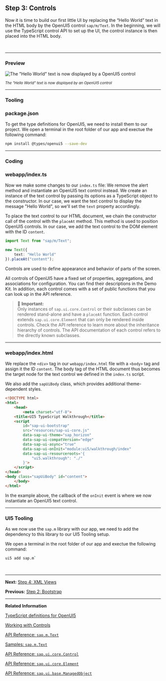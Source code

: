 ## Step 3: Controls

Now it is time to build our first little UI by replacing the “Hello World” text in the HTML body by the OpenUI5 control `sap/m/Text`. In the beginning, we will use the TypeScript control API to set up the UI, the control instance is then placed into the HTML body.

&nbsp;

***

### Preview

![](https://sdk.openui5.org/docs/topics/loio30a42d381b9e4388bf7fdc0b941e5381_LowRes.png "The \"Hello World\" text is now displayed by a OpenUI5 control")

<sup>*The "Hello World" text is now displayed by an OpenUI5 control*</sup>


***

### Tooling

### package.json

To get the type definitions for OpenUI5, we need to install them to our project. We open a terminal in the root folder of our app and exectue the following command:

```sh
npm install @types/openui5 --save-dev
```

***

### Coding

### webapp/index.ts

Now we make some changes to our `index.ts` file: We remove the alert method and instantiate an OpenUI5 text control instead. We create an instance of the text control by passing its options as a TypeScript object to the constructor. In our case, we want the text control to display the message "Hello World", so we'll set the `text` property accordingly. 

To place the text control to our HTML document, we chain the constructor call of the control with the `placeAt` method. This method is used to position OpenUI5 controls. In our case, we add the text control to the DOM element with the ID `content`.

```ts
import Text from "sap/m/Text";

new Text({
    text: "Hello World"
}).placeAt("content");
```

Controls are used to define appearance and behavior of parts of the screen.

All controls of OpenUI5 have a fixed set of properties, aggregations, and associations for configuration. You can find their descriptions in the Demo Kit. In addition, each control comes with a set of public functions that you can look up in the API reference.

> 📌 **Important:** <br>
> Only instances of `sap.ui.core.Control` or their subclasses can be rendered stand-alone and have a `placeAt` function. Each control extends `sap.ui.core.Element` that can only be rendered inside controls. Check the API reference to learn more about the inheritance hierarchy of controls. The API documentation of each control refers to the directly known subclasses.

***

### webapp/index.html

We replace the `<div>` tag in our `webapp/index.html` file with a `<body>` tag and assign it the ID `content`. The body tag of the HTML document thus becomes the target node for the text control we defined in the `index.ts` script.

We also add the `sapUiBody` class, which provides additional theme-dependent styles.

```html
<!DOCTYPE html>
<html>
    <head>
        <meta charset="utf-8">
	<title>UI5 TypeScript Walkthrough</title>
	<script
		id="sap-ui-bootstrap"
		src="resources/sap-ui-core.js"
		data-sap-ui-theme="sap_horizon"
		data-sap-ui-compatVersion="edge"
		data-sap-ui-async="true"
		data-sap-ui-onInit="module:ui5/walkthrough/index"
		data-sap-ui-resourceroots='{
            "ui5.walkthrough": "./"
		}'>
	</script>
</head>
<body class="sapUiBody" id="content">
    </body>
</html>
```

In the example above, the callback of the `onInit` event is where we now instantiate an OpenUI5 text control. 

***


### UI5 Tooling

As we now use the `sap.m` library with our app, we need to add the dependency to this library to our UI5 Tooling setup. 

We open a terminal in the root folder of our app and exectue the following command:

```sh 
ui5 add sap.m` 
```

&nbsp;

***

**Next:** [Step 4: XML Views](../04/README.md "Putting all our UI into the index.html file will very soon result in a messy setup and there is quite a bit of work ahead of us. So let’s do a first modularization by putting the sap/m/Text control into a dedicated view.")

**Previous:** [Step 2: Bootstrap](../02/README.md "Before we can do something with OpenUI5, we need to load and initialize it. This process of loading and initializing OpenUI5 is called bootstrapping. Once this bootstrapping is finished, we simply display an alert.")

***

**Related Information** 

[TypeScript definitions for OpenUI5](https://www.npmjs.com/package/@types/openui5)

[Working with Controls](https://sdk.openui5.org/topic/91f0a22d6f4d1014b6dd926db0e91070.html "Controls are used to define the appearance and behavior of screen areas.")

[API Reference: `sap.m.Text`](https://sdk.openui5.orgapi/sap.m.Text)

[Samples: `sap.m.Text` ](https://sdk.openui5.orgentity/sap.m.Text)

[API Reference: `sap.ui.core.Control`](https://sdk.openui5.orgapi/sap.ui.core.Control)

[API Reference: `sap.ui.core.Element`](https://sdk.openui5.orgapi/sap.ui.core.Element)

[API Reference: `sap.ui.base.ManagedObject`](https://sdk.openui5.orgapi/sap.ui.base.ManagedObject)